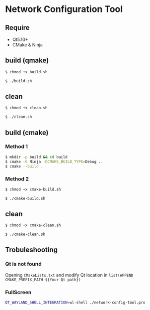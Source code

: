 # Network Configuration Tool

## Require

- Qt5.10+
- CMake & Ninja

## build (qmake)

```bash
$ chmod +x build.sh

$ ./build.sh
```

## clean

```bash
$ chmod +x clean.sh

$ ./clean.sh
```

## build (cmake)

### Method 1

```bash
$ mkdir -p build && cd build
$ cmake -G Ninja -DCMAKE_BUILD_TYPE=Debug ..
$ cmake --build .
```

### Method 2

```bash
$ chmod +x cmake-build.sh

$ ./cmake-build.sh
```

## clean

```bash
$ chmod +x cmake-clean.sh

$ ./cmake-clean.sh
```

## Trobuleshooting

### Qt is not found

Opening ```CMakeLists.txt``` and modify Qt location in ```list(APPEND CMAKE_PREFIX_PATH ${Your Qt path})```

### FullScreen

```bash
QT_WAYLAND_SHELL_INTEGRATION=wl-shell ./network-config-tool.pro
```
